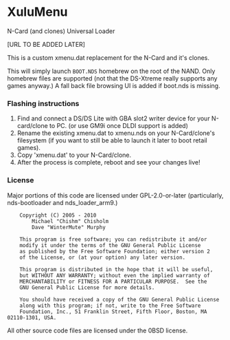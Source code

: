 # XuluMenu

N-Card (and clones) Universal Loader

[URL TO BE ADDED LATER]

This is a custom xmenu.dat replacement for the N-Card and it's clones.

This will simply launch `BOOT.NDS` homebrew on the root of the NAND. Only homebrew files are supported (not that the DS-Xtreme really supports any games anyway.)
A fall back file browsing UI is added if boot.nds is missing.

### Flashing instructions

1. Find and connect a DS/DS Lite with GBA slot2 writer device for your N-card/clone to PC. (or use GM9i once DLDI support is added)
2. Rename the existing xmenu.dat to xmenu.nds on your N-Card/clone's filesystem (if you want to still be able to launch it later to boot retail games).
3. Copy 'xmenu.dat' to your N-Card/clone.
4. After the process is complete, reboot and see your changes live!

### License

Major portions of this code are licensed under GPL-2.0-or-later (particularly, nds-bootloader and nds_loader_arm9.)
```
	Copyright (C) 2005 - 2010
		Michael "Chishm" Chisholm
		Dave "WinterMute" Murphy

	This program is free software; you can redistribute it and/or
	modify it under the terms of the GNU General Public License
	as published by the Free Software Foundation; either version 2
	of the License, or (at your option) any later version.

	This program is distributed in the hope that it will be useful,
	but WITHOUT ANY WARRANTY; without even the implied warranty of
	MERCHANTABILITY or FITNESS FOR A PARTICULAR PURPOSE.  See the
	GNU General Public License for more details.

	You should have received a copy of the GNU General Public License
	along with this program; if not, write to the Free Software
	Foundation, Inc., 51 Franklin Street, Fifth Floor, Boston, MA  02110-1301, USA.
```

All other source code files are licensed under the 0BSD license.
